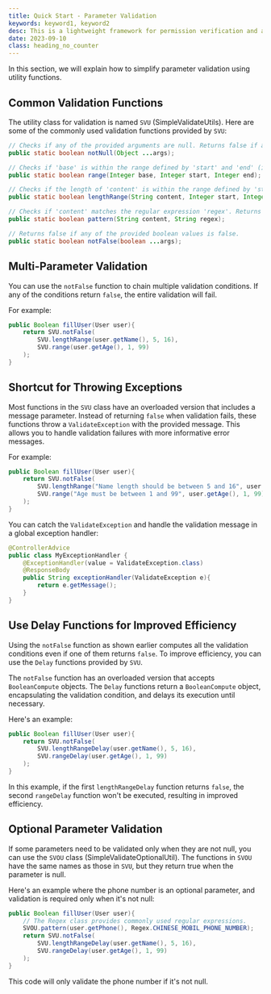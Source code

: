 ```yaml
---
title: Quick Start - Parameter Validation
keywords: keyword1, keyword2
desc: This is a lightweight framework for permission verification and access control based on SpringBoot. It is suitable for lightweight and progressive projects.
date: 2023-09-10
class: heading_no_counter
---
```


In this section, we will explain how to simplify parameter validation using utility functions.

## Common Validation Functions

The utility class for validation is named `SVU` (SimpleValidateUtils). Here are some of the commonly used validation functions provided by `SVU`:

```java
// Checks if any of the provided arguments are null. Returns false if any argument is null.
public static boolean notNull(Object ...args);

// Checks if 'base' is within the range defined by 'start' and 'end' (inclusive). Returns true if it's within the range.
public static boolean range(Integer base, Integer start, Integer end);

// Checks if the length of 'content' is within the range defined by 'start' and 'end' (inclusive). Returns true if it's within the range.
public static boolean lengthRange(String content, Integer start, Integer end);

// Checks if 'content' matches the regular expression 'regex'. Returns true if it matches the regex.
public static boolean pattern(String content, String regex);

// Returns false if any of the provided boolean values is false.
public static boolean notFalse(boolean ...args);
```

## Multi-Parameter Validation

You can use the `notFalse` function to chain multiple validation conditions. If any of the conditions return `false`, the entire validation will fail.

For example:

```java
public Boolean fillUser(User user){
    return SVU.notFalse(
        SVU.lengthRange(user.getName(), 5, 16),
        SVU.range(user.getAge(), 1, 99)
    );
}
```

## Shortcut for Throwing Exceptions

Most functions in the `SVU` class have an overloaded version that includes a message parameter. Instead of returning `false` when validation fails, these functions throw a `ValidateException` with the provided message. This allows you to handle validation failures with more informative error messages.

For example:

```java
public Boolean fillUser(User user){
    return SVU.notFalse(
        SVU.lengthRange("Name length should be between 5 and 16", user.getName(), 5, 16),
        SVU.range("Age must be between 1 and 99", user.getAge(), 1, 99)
    );
}
```

You can catch the `ValidateException` and handle the validation message in a global exception handler:

```java
@ControllerAdvice
public class MyExceptionHandler {
    @ExceptionHandler(value = ValidateException.class)
    @ResponseBody
    public String exceptionHandler(ValidateException e){
        return e.getMessage();
    }
}
```

## Use Delay Functions for Improved Efficiency

Using the `notFalse` function as shown earlier computes all the validation conditions even if one of them returns `false`. To improve efficiency, you can use the `Delay` functions provided by `SVU`. 

The `notFalse` function has an overloaded version that accepts `BooleanCompute` objects. The `Delay` functions return a `BooleanCompute` object, encapsulating the validation condition, and delays its execution until necessary.

Here's an example:

```java
public Boolean fillUser(User user){
    return SVU.notFalse(
        SVU.lengthRangeDelay(user.getName(), 5, 16),
        SVU.rangeDelay(user.getAge(), 1, 99)
    );
}
```

In this example, if the first `lengthRangeDelay` function returns `false`, the second `rangeDelay` function won't be executed, resulting in improved efficiency.

## Optional Parameter Validation

If some parameters need to be validated only when they are not null, you can use the `SVOU` class (SimpleValidateOptionalUtil). The functions in `SVOU` have the same names as those in `SVU`, but they return true when the parameter is null.

Here's an example where the phone number is an optional parameter, and validation is required only when it's not null:

```java
public Boolean fillUser(User user){
    // The Regex class provides commonly used regular expressions.
    SVOU.pattern(user.getPhone(), Regex.CHINESE_MOBIL_PHONE_NUMBER);
    return SVU.notFalse(
        SVU.lengthRangeDelay(user.getName(), 5, 16),
        SVU.rangeDelay(user.getAge(), 1, 99)
    );
}
```

This code will only validate the phone number if it's not null.